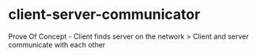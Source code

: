 # client-server-communicator
Prove Of Concept - Client finds server on the network > Client and server communicate with each other
